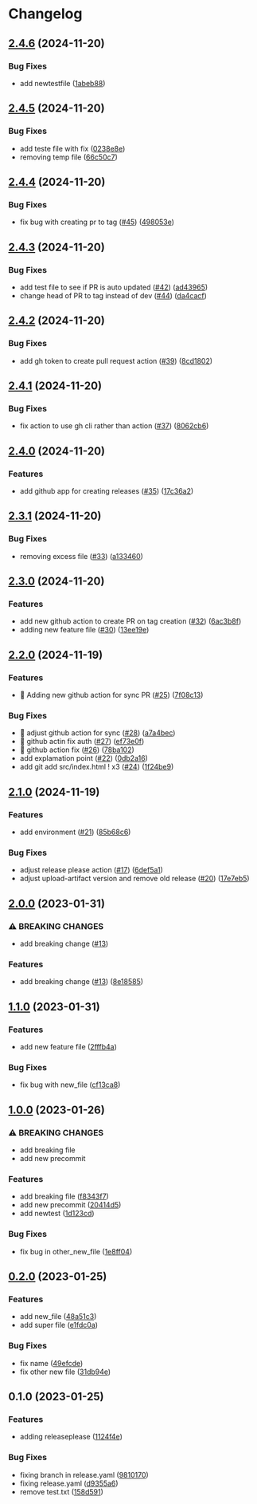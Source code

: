 # Changelog

## [2.4.6](https://github.com/dpuka/demo-changelog-releaseplease/compare/v2.4.5...v2.4.6) (2024-11-20)


### Bug Fixes

* add newtestfile ([1abeb88](https://github.com/dpuka/demo-changelog-releaseplease/commit/1abeb88bb95082113406b2613a3190d668652b50))

## [2.4.5](https://github.com/dpuka/demo-changelog-releaseplease/compare/v2.4.4...v2.4.5) (2024-11-20)


### Bug Fixes

* add teste file with fix ([0238e8e](https://github.com/dpuka/demo-changelog-releaseplease/commit/0238e8ed8c4ecb5ceca93a9b6b7df88e83a3f422))
* removing temp file ([66c50c7](https://github.com/dpuka/demo-changelog-releaseplease/commit/66c50c7eb02189f745d5de2679d5d01d6d7b4beb))

## [2.4.4](https://github.com/dpuka/demo-changelog-releaseplease/compare/v2.4.3...v2.4.4) (2024-11-20)


### Bug Fixes

* fix bug with creating pr to tag ([#45](https://github.com/dpuka/demo-changelog-releaseplease/issues/45)) ([498053e](https://github.com/dpuka/demo-changelog-releaseplease/commit/498053ed718733556b6eefbf97aaa58f1871749f))

## [2.4.3](https://github.com/dpuka/demo-changelog-releaseplease/compare/v2.4.2...v2.4.3) (2024-11-20)


### Bug Fixes

* add test file to see if PR is auto updated ([#42](https://github.com/dpuka/demo-changelog-releaseplease/issues/42)) ([ad43965](https://github.com/dpuka/demo-changelog-releaseplease/commit/ad4396516bb2e18ecbfcb7998bf0d8c81dd7fe88))
* change head of PR to tag instead of dev ([#44](https://github.com/dpuka/demo-changelog-releaseplease/issues/44)) ([da4cacf](https://github.com/dpuka/demo-changelog-releaseplease/commit/da4cacf5a6d53d51f1cbcc7e8e823ae9ee2b498f))

## [2.4.2](https://github.com/dpuka/demo-changelog-releaseplease/compare/v2.4.1...v2.4.2) (2024-11-20)


### Bug Fixes

* add gh token to create pull request action ([#39](https://github.com/dpuka/demo-changelog-releaseplease/issues/39)) ([8cd1802](https://github.com/dpuka/demo-changelog-releaseplease/commit/8cd1802968e107ccf9da7096f41013abcb7e677b))

## [2.4.1](https://github.com/dpuka/demo-changelog-releaseplease/compare/v2.4.0...v2.4.1) (2024-11-20)


### Bug Fixes

* fix action to use gh cli rather than action ([#37](https://github.com/dpuka/demo-changelog-releaseplease/issues/37)) ([8062cb6](https://github.com/dpuka/demo-changelog-releaseplease/commit/8062cb6ef43570c989f31086637279939fe0c4d5))

## [2.4.0](https://github.com/dpuka/demo-changelog-releaseplease/compare/v2.3.1...v2.4.0) (2024-11-20)


### Features

* add github app for creating releases ([#35](https://github.com/dpuka/demo-changelog-releaseplease/issues/35)) ([17c36a2](https://github.com/dpuka/demo-changelog-releaseplease/commit/17c36a24cfe5ea8c2e5c70c3a3dfbd284ea7dbf8))

## [2.3.1](https://github.com/dpuka/demo-changelog-releaseplease/compare/v2.3.0...v2.3.1) (2024-11-20)


### Bug Fixes

* removing excess file ([#33](https://github.com/dpuka/demo-changelog-releaseplease/issues/33)) ([a133460](https://github.com/dpuka/demo-changelog-releaseplease/commit/a13346000f91eb5e12f35ec7685f3dea426c694b))

## [2.3.0](https://github.com/dpuka/demo-changelog-releaseplease/compare/v2.2.0...v2.3.0) (2024-11-20)


### Features

* add new github action to create PR on tag creation ([#32](https://github.com/dpuka/demo-changelog-releaseplease/issues/32)) ([6ac3b8f](https://github.com/dpuka/demo-changelog-releaseplease/commit/6ac3b8ff301f864756424dacc40a2f66c11a65a6))
* adding new feature file ([#30](https://github.com/dpuka/demo-changelog-releaseplease/issues/30)) ([13ee19e](https://github.com/dpuka/demo-changelog-releaseplease/commit/13ee19eab7b38e2bda3067a18fb6937469802157))

## [2.2.0](https://github.com/dpuka/demo-changelog-releaseplease/compare/v2.1.0...v2.2.0) (2024-11-19)


### Features

* 🎸 Adding new github action for sync PR ([#25](https://github.com/dpuka/demo-changelog-releaseplease/issues/25)) ([7f08c13](https://github.com/dpuka/demo-changelog-releaseplease/commit/7f08c130028b17e089b868f8336ae75ec0488101))


### Bug Fixes

* 🐛 adjust github action for sync ([#28](https://github.com/dpuka/demo-changelog-releaseplease/issues/28)) ([a7a4bec](https://github.com/dpuka/demo-changelog-releaseplease/commit/a7a4becc84aaca36ecdd370619d9159da7e27695))
* 🐛 github actin fix auth ([#27](https://github.com/dpuka/demo-changelog-releaseplease/issues/27)) ([ef73e0f](https://github.com/dpuka/demo-changelog-releaseplease/commit/ef73e0f30d2f61590efa96d64002f25929b2db7c))
* 🐛 github action fix ([#26](https://github.com/dpuka/demo-changelog-releaseplease/issues/26)) ([78ba102](https://github.com/dpuka/demo-changelog-releaseplease/commit/78ba102e5d5c72b53e7966e87519281b51de4808))
* add explamation point ([#22](https://github.com/dpuka/demo-changelog-releaseplease/issues/22)) ([0db2a16](https://github.com/dpuka/demo-changelog-releaseplease/commit/0db2a160a6f09beed8751bc5556eb3786345d476))
* add git add src/index.html ! x3 ([#24](https://github.com/dpuka/demo-changelog-releaseplease/issues/24)) ([1f24be9](https://github.com/dpuka/demo-changelog-releaseplease/commit/1f24be943110ab5726465cbe63113fbacdde2cb9))

## [2.1.0](https://github.com/dpuka/demo-changelog-releaseplease/compare/v2.0.0...v2.1.0) (2024-11-19)


### Features

* add environment ([#21](https://github.com/dpuka/demo-changelog-releaseplease/issues/21)) ([85b68c6](https://github.com/dpuka/demo-changelog-releaseplease/commit/85b68c63ccea090f1200d188b4349d3cc323b500))


### Bug Fixes

* adjust release please action ([#17](https://github.com/dpuka/demo-changelog-releaseplease/issues/17)) ([6def5a1](https://github.com/dpuka/demo-changelog-releaseplease/commit/6def5a10f6f0da2bacfca759db93d6b57b93ee7c))
* adjust upload-artifact version and remove old release ([#20](https://github.com/dpuka/demo-changelog-releaseplease/issues/20)) ([17e7eb5](https://github.com/dpuka/demo-changelog-releaseplease/commit/17e7eb51bc96ba77e75ebe0e5f46e3148ca6ce75))

## [2.0.0](https://github.com/dpuka/demo-changelog-releaseplease/compare/v1.1.0...v2.0.0) (2023-01-31)


### ⚠ BREAKING CHANGES

* add breaking change ([#13](https://github.com/dpuka/demo-changelog-releaseplease/issues/13))

### Features

* add breaking change ([#13](https://github.com/dpuka/demo-changelog-releaseplease/issues/13)) ([8e18585](https://github.com/dpuka/demo-changelog-releaseplease/commit/8e185859d4e46ba8c349879c1914f1c9e5a2f7e4))

## [1.1.0](https://github.com/dpuka/demo-changelog-releaseplease/compare/v1.0.0...v1.1.0) (2023-01-31)


### Features

* add new feature file ([2fffb4a](https://github.com/dpuka/demo-changelog-releaseplease/commit/2fffb4ade0e9aeef5940f41283478d58756a2973))


### Bug Fixes

* fix bug with new_file ([cf13ca8](https://github.com/dpuka/demo-changelog-releaseplease/commit/cf13ca8c69a121445cb2be47c6923eb7f97638d5))

## [1.0.0](https://github.com/dpuka/demo-changelog-releaseplease/compare/v0.2.0...v1.0.0) (2023-01-26)


### ⚠ BREAKING CHANGES

* add breaking file
* add new precommit

### Features

* add breaking file ([f8343f7](https://github.com/dpuka/demo-changelog-releaseplease/commit/f8343f7545a049ceea773555d66175d5838fd3e4))
* add new precommit ([20414d5](https://github.com/dpuka/demo-changelog-releaseplease/commit/20414d5cc328bf77af3e36c79eaa066402ca2641))
* add newtest ([1d123cd](https://github.com/dpuka/demo-changelog-releaseplease/commit/1d123cd25de4ec4ef72bbfe5f25ae64aac2c0810))


### Bug Fixes

* fix bug in other_new_file ([1e8ff04](https://github.com/dpuka/demo-changelog-releaseplease/commit/1e8ff044663798def891ea03ef41427f1e2149c1))

## [0.2.0](https://github.com/dpuka/demo-changelog-releaseplease/compare/v0.1.0...v0.2.0) (2023-01-25)


### Features

* add new_file ([48a51c3](https://github.com/dpuka/demo-changelog-releaseplease/commit/48a51c3d32f197ce0536138a5a2277d917a03d68))
* add super file ([e1fdc0a](https://github.com/dpuka/demo-changelog-releaseplease/commit/e1fdc0a90abf3b0745b7577c18b25f512cdda5f9))


### Bug Fixes

* fix name ([49efcde](https://github.com/dpuka/demo-changelog-releaseplease/commit/49efcde182b5ab9cc758fd2edc897eee6336a669))
* fix other new file ([31db94e](https://github.com/dpuka/demo-changelog-releaseplease/commit/31db94e0155e0186de5f9c7420ed74a3a323d895))

## 0.1.0 (2023-01-25)


### Features

* adding releaseplease ([1124f4e](https://github.com/dpuka/demo-changelog-releaseplease/commit/1124f4edcae3d5bd631d4acfb56d1919ee51a8c1))


### Bug Fixes

* fixing branch in release.yaml ([9810170](https://github.com/dpuka/demo-changelog-releaseplease/commit/98101701e81c0a9236de34f16fc258f67d8487c1))
* fixing release.yaml ([d9355a6](https://github.com/dpuka/demo-changelog-releaseplease/commit/d9355a6812f0b704ca6eca93fcda654261352f32))
* remove test.txt ([158d591](https://github.com/dpuka/demo-changelog-releaseplease/commit/158d5912327311e64311258d19ff3eacbda06ed4))
